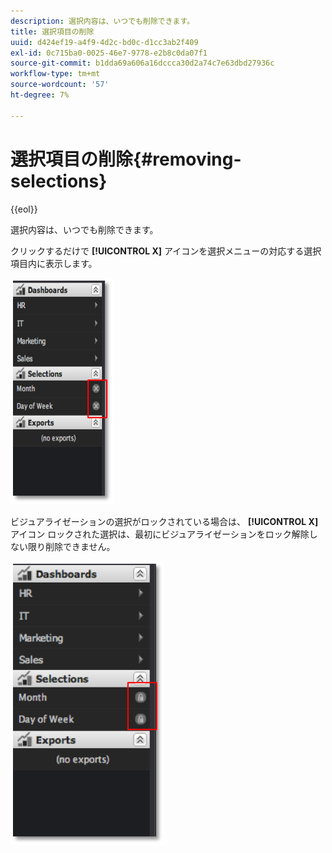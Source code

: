 ```yaml
---
description: 選択内容は、いつでも削除できます。
title: 選択項目の削除
uuid: d424ef19-a4f9-4d2c-bd0c-d1cc3ab2f409
exl-id: 0c715ba0-0025-46e7-9778-e2b8c0da07f1
source-git-commit: b1dda69a606a16dccca30d2a74c7e63dbd27936c
workflow-type: tm+mt
source-wordcount: '57'
ht-degree: 7%

---
```


# 選択項目の削除{#removing-selections}

{{eol}}

選択内容は、いつでも削除できます。

クリックするだけで **[!UICONTROL X]** アイコンを選択メニューの対応する選択項目内に表示します。

![](assets/selection_remove.png)

ビジュアライゼーションの選択がロックされている場合は、 **[!UICONTROL X]** アイコン ロックされた選択は、最初にビジュアライゼーションをロック解除しない限り削除できません。

![](assets/selection_remove_locked.png)
